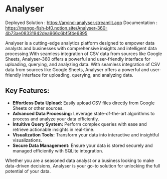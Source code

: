 # Analyser

Deployed Solution :  https://arvind-analyser.streamlit.app
Documentation : https://mango-fish-bf0.notion.site/Analyser-360-4b73ae08331942dea966c6bf5f4e6895

Analyser is a cutting-edge analytics platform designed to empower data analysts and businesses with comprehensive insights and intelligent data processing.With seamless integration of CSV data from sources like Google Sheets, Analyser-360 offers a powerful and user-friendly interface for uploading, querying, and analyzing data.
With seamless integration of CSV data from sources like Google Sheets, Analyser offers a powerful and user-friendly interface for uploading, querying, and analyzing data.

## Key Features:
- **Effortless Data Upload:** Easily upload CSV files directly from Google Sheets or other sources.
- **Advanced Data Processing:** Leverage state-of-the-art algorithms to process and analyze your data efficiently.
- **Intuitive Query System:** Perform complex queries with ease and retrieve actionable insights in real-time.
- **Visualization Tools:** Transform your data into interactive and insightful visualizations.
- **Secure Data Management:** Ensure your data is stored securely and managed efficiently with SQLite integration.

Whether you are a seasoned data analyst or a business looking to make data-driven decisions, Analyser is your go-to solution for unlocking the full potential of your data.
